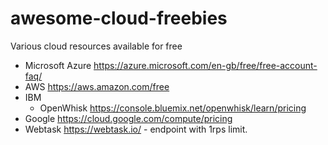 # awesome-cloud-freebies
Various cloud resources available for free

* Microsoft Azure https://azure.microsoft.com/en-gb/free/free-account-faq/
* AWS https://aws.amazon.com/free
* IBM
  * OpenWhisk https://console.bluemix.net/openwhisk/learn/pricing
* Google https://cloud.google.com/compute/pricing
* Webtask https://webtask.io/ - endpoint with 1rps limit.
